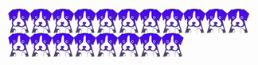 <img align="center" src="/media/depup.svg" alt="depup logo" width="44" no-referrer loading="lazy"><img align="center" src="/media/depup.svg" alt="depup logo" width="44" no-referrer loading="lazy"><img align="center" src="/media/depup.svg" alt="depup logo" width="44" no-referrer loading="lazy"><img align="center" src="/media/depup.svg" alt="depup logo" width="44" no-referrer loading="lazy"><img align="center" src="/media/depup.svg" alt="depup logo" width="44" no-referrer loading="lazy"><img align="center" src="/media/depup.svg" alt="depup logo" width="44" no-referrer loading="lazy"><img align="center" src="/media/depup.svg" alt="depup logo" width="44" no-referrer loading="lazy"><img align="center" src="/media/depup.svg" alt="depup logo" width="44" no-referrer loading="lazy"><img align="center" src="/media/depup.svg" alt="depup logo" width="44" no-referrer loading="lazy"><img align="center" src="/media/depup.svg" alt="depup logo" width="44" no-referrer loading="lazy"><img align="center" src="/media/depup.svg" alt="depup logo" width="44" no-referrer loading="lazy"><img align="center" src="/media/depup.svg" alt="depup logo" width="44" no-referrer loading="lazy"><img align="center" src="/media/depup.svg" alt="depup logo" width="44" no-referrer loading="lazy"><img align="center" src="/media/depup.svg" alt="depup logo" width="44" no-referrer loading="lazy"><img align="center" src="/media/depup.svg" alt="depup logo" width="44" no-referrer loading="lazy"><img align="center" src="/media/depup.svg" alt="depup logo" width="44" no-referrer loading="lazy"><img align="center" src="/media/depup.svg" alt="depup logo" width="44" no-referrer loading="lazy"><img align="center" src="/media/depup.svg" alt="depup logo" width="44" no-referrer loading="lazy"><img align="center" src="/media/depup.svg" alt="depup logo" width="44" no-referrer loading="lazy">
